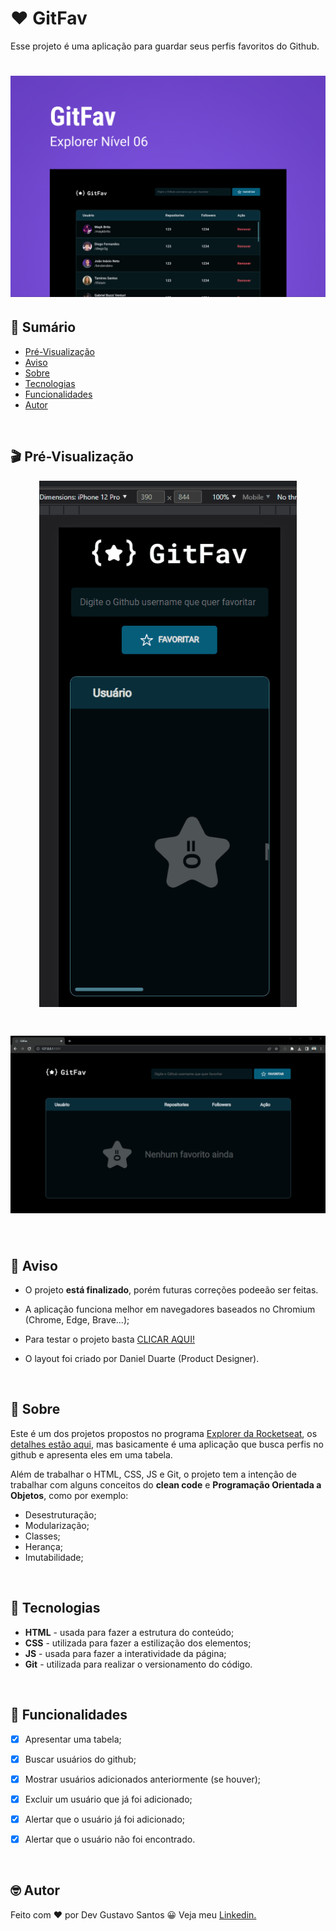 # ❤ GitFav
Esse projeto é uma aplicação para guardar seus perfis favoritos do Github.
<h1 align="center">
    <img src="./assets/images/preview/cover.jpg" alt="Capa do projeto">
</h1>

## 📖 Sumário
- [Pré-Visualização](#pré-visualização)
- [Aviso](#aviso)
- [Sobre](#sobre)
- [Tecnologias](#tecnologias)
- [Funcionalidades](#funcionalidades)
- [Autor](#autor)

</br>

## 🎬 Pré-Visualização

<h1 align="center" style="max-width: 412px; margin: auto;">
    <img src="./assets/images/preview/mobile-version.gif" alt="gif da versão mobile">
</h1>

<h1 align="center">
    <img src="./assets/images/preview/desktop-version.gif" alt="gif da versão desktop">
</h1>

</br>

## 📢 Aviso

- O projeto **está finalizado**, porém futuras correções podeeão ser feitas.

- A aplicação funciona melhor em navegadores baseados no Chromium (Chrome, Edge, Brave...);

- Para testar o projeto basta [CLICAR AQUI!](https://git-fav-two.vercel.app/)

- O layout foi criado por Daniel Duarte (Product Designer).

</br>

## 📝 Sobre

Este é um dos projetos propostos no programa [Explorer da Rocketseat](https://www.rocketseat.com.br/explorer), os [detalhes estão aqui](https://efficient-sloth-d85.notion.site/GitFav-f8ff1c18b23745c0b46cd8d61f74b596), mas basicamente é uma aplicação que busca perfis no github e apresenta eles em uma tabela.

Além de trabalhar o HTML, CSS, JS e Git, o projeto tem a intenção de trabalhar com alguns conceitos do **clean code** e **Programação Orientada a Objetos**, como por exemplo:
- Desestruturação;
- Modularização;
- Classes;
- Herança;
- Imutabilidade;

</br>

## 💾 Tecnologias

- **HTML** - usada para fazer a estrutura do conteúdo;
- **CSS** - utilizada para fazer a estilização dos elementos;
- **JS** - usada para fazer a interatividade da página;
- **Git** - utilizada para realizar o versionamento do código.

</br>

## 🔨 Funcionalidades

- [x] Apresentar uma tabela;
- [x] Buscar usuários do github;
- [x] Mostrar usuários adicionados anteriormente (se houver);
- [x] Excluir um usuário que já foi adicionado;
- [x] Alertar que o usuário  já foi adicionado;
- [x] Alertar que o usuário não foi encontrado.


</br>

## 🤓 Autor

Feito com ❤ por Dev Gustavo Santos 😀 Veja meu [Linkedin.](https://www.linkedin.com/in/devgustavosantos/)

